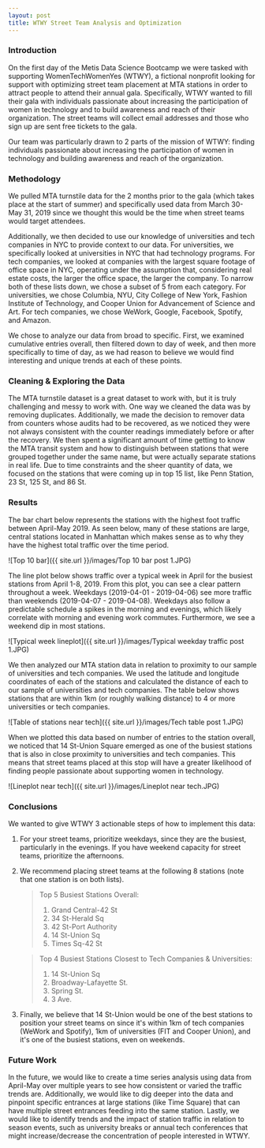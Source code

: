 ```yaml
---
layout: post
title: WTWY Street Team Analysis and Optimization
---
```


### **Introduction**  
On the first day of the Metis Data Science Bootcamp we were tasked with supporting WomenTechWomenYes (WTWY), a fictional nonprofit looking for support with optimizing street team placement at MTA stations in order to attract people to attend their annual gala. Specifically, WTWY wanted to fill their gala with individuals passionate about increasing the participation of women in technology and to build awareness and reach of their organization. The street teams will collect email addresses and those who sign up are sent free tickets to the gala.


Our team was particularly drawn to 2 parts of the mission of WTWY: finding individuals passionate about increasing the participation of women in technology and building awareness and reach of the organization.  


### **Methodology** 
We pulled MTA turnstile data for the 2 months prior to the gala (which takes place at the start of summer) and specifically used data from March 30-May 31, 2019 since we thought this would be the time when street teams would target attendees.

Additionally, we then decided to use our knowledge of universities and tech companies in NYC to provide context to our data. For universities, we specifically looked at universities in NYC that had technology programs.  For tech companies, we looked at companies with the largest square footage of office space in NYC, operating under the assumption that, considering real estate costs, the larger the office space, the larger the company. To narrow both of these lists down, we chose a subset of 5 from each category. For universities, we chose Columbia, NYU, City College of New York, Fashion Institute of Technology, and Cooper Union for Advancement of Science and Art. For tech companies, we chose WeWork, Google, Facebook, Spotify, and Amazon.

We chose to analyze our data from broad to specific. First, we examined cumulative entries overall, then filtered down to day of week, and then more specifically to time of day, as we had reason to believe we would find interesting and unique trends at each of these points. 


### **Cleaning & Exploring the Data**
The MTA turnstile dataset is a great dataset to work with, but it is truly challenging and messy to work with. One way we cleaned the data was by removing duplicates. Additionally, we made the decision to remover data from counters whose audits had to be recovered, as we noticed they were not always consistent with the counter readings immediately before or after the recovery. We then spent a significant amount of time getting to know the MTA transit system and how to distinguish between stations that were grouped together under the same name, but were actually separate stations in real life. Due to time constraints and the sheer quantity of data, we focused on the stations that were coming up in top 15 list, like Penn Station, 23 St, 125 St, and 86 St. 


### **Results**
The bar chart below represents the stations with the highest foot traffic between April-May 2019. As seen below, many of these stations are large, central stations located in Manhattan which makes sense as to why they have the highest total traffic over the time period. 

![Top 10 bar]({{ site.url }}/images/Top 10 bar post 1.JPG)

The line plot below shows traffic over a typical week in April for the busiest stations from April 1-8, 2019. From this plot, you can see a clear pattern throughout a week. Weekdays (2019-04-01 - 2019-04-06) see more traffic than weekends (2019-04-07 - 2019-04-08). Weekdays also follow a predictable schedule a spikes in the morning and evenings, which likely correlate with morning and evening work commutes. Furthermore, we see a weekend dip in most stations. 

![Typical week lineplot]({{ site.url }}/images/Typical weekday traffic post 1.JPG)

We then analyzed our MTA station data in relation to proximity to our sample of universities and tech companies. We used the latitude and longitude coordinates of each of the stations and calculated the distance of each to our sample of universities and tech companies. The table below shows stations that are within 1km (or roughly walking distance) to 4 or more universities or tech companies.

![Table of stations near tech]({{ site.url }}/images/Tech table post 1.JPG)


When we plotted this data based on number of entries to the station overall, we noticed that 14 St-Union Square emerged as one of the busiest stations that is also in close proximity to universities and tech companies. This means that street teams placed at this stop will have a greater likelihood of finding people passionate about supporting women in technology.

![Lineplot near tech]({{ site.url }}/images/Lineplot near tech.JPG)


### **Conclusions**
We wanted to give WTWY 3 actionable steps of how to implement this data:
1. For your street teams, prioritize weekdays, since they are the busiest, particularly in the evenings. If you have weekend capacity for street teams, prioritize the afternoons.

2. We recommend placing street teams at the following 8 stations (note that one station is on both lists).

    > Top 5 Busiest Stations Overall:
    > 1. Grand Central-42 St
    > 2. 34 St-Herald Sq
    > 3. 42 St-Port Authority
    > 4. 14 St-Union Sq
    > 5. Times Sq-42 St

    > Top 4 Busiest Stations Closest to Tech Companies & Universities:
    > 1. 14 St-Union Sq
    > 2. Broadway-Lafayette St.
    > 3. Spring St.
    > 4. 3 Ave.

3. Finally, we believe that 14 St-Union would be one of the best stations to position your street teams on since it's within 1km of tech companies (WeWork and Spotify), 1km of universities (FIT and Cooper Union), and it's one of the busiest stations, even on weekends.


### **Future Work**
In the future, we would like to create a time series analysis using data from April-May over multiple years to see how consistent or varied the traffic trends are. Additionally, we would like to dig deeper into the data and pinpoint specific entrances at large stations (like Time Square) that can have multiple street entrances feeding into the same station. Lastly, we would like to identify trends and the impact of station traffic in relation to season events, such as university breaks or annual tech conferences that might increase/decrease the concentration of people interested in WTWY.
